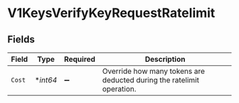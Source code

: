 # V1KeysVerifyKeyRequestRatelimit


## Fields

| Field                                                                 | Type                                                                  | Required                                                              | Description                                                           |
| --------------------------------------------------------------------- | --------------------------------------------------------------------- | --------------------------------------------------------------------- | --------------------------------------------------------------------- |
| `Cost`                                                                | **int64*                                                              | :heavy_minus_sign:                                                    | Override how many tokens are deducted during the ratelimit operation. |